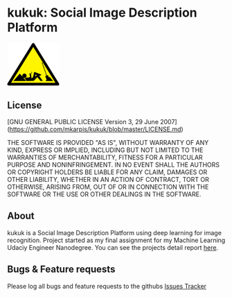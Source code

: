 # kukuk: Social Image Description Platform

<img src="images/wip.png" width="120"/>


## License ##
[GNU GENERAL PUBLIC LICENSE Version 3, 29 June 2007] (https://github.com/mkarpis/kukuk/blob/master/LICENSE.md)

THE SOFTWARE IS PROVIDED "AS IS", WITHOUT WARRANTY OF ANY KIND, EXPRESS OR IMPLIED, INCLUDING BUT NOT LIMITED TO THE WARRANTIES OF MERCHANTABILITY, FITNESS FOR A PARTICULAR PURPOSE AND NONINFRINGEMENT. IN NO EVENT SHALL THE AUTHORS OR COPYRIGHT HOLDERS BE LIABLE FOR ANY CLAIM, DAMAGES OR OTHER LIABILITY, WHETHER IN AN ACTION OF CONTRACT, TORT OR OTHERWISE, ARISING FROM, OUT OF OR IN CONNECTION WITH THE SOFTWARE OR THE USE OR OTHER DEALINGS IN THE SOFTWARE.



## About ##
kukuk is a Social Image Description Platform using deep learning for image recognition. Project started as my final assignment for my Machine Learning Udaciy Engineer Nanodegree. You can see the projects detail report [here](https://github.com/mkarpis/kukuk/blob/master/report/report.ipynb).



## Bugs & Feature requests ##
Please log all bugs and feature requests to the githubs [Issues Tracker](https://github.com/mkarpis/kukuk/issues) 
